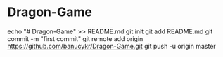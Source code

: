 # Dragon-Game
echo "# Dragon-Game" >> README.md git init git add README.md git commit -m "first commit" git remote add origin https://github.com/banucykr/Dragon-Game.git git push -u origin master
